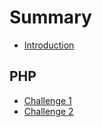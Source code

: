 # Summary

* [Introduction](README.md)

## PHP

* [Challenge 1](php/challenge-1.md)
* [Challenge 2](php/challenge-2.md)

